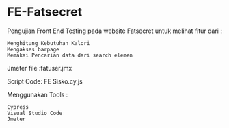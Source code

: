 # FE-Fatsecret

Pengujian Front End Testing pada website Fatsecret untuk melihat fitur dari :

    Menghitung Kebutuhan Kalori
    Mengakses barpage
    Memakai Pencarian data dari search elemen
    
Jmeter file :fatuser.jmx

Script Code: FE Sisko.cy.js

Menggunakan Tools :

    Cypress
    Visual Studio Code
    Jmeter
